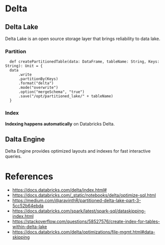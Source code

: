 # Delta


## Delta Lake

Delta Lake is an open source storage layer that brings reliability to data lake.

### Partition 

```
  def createPartitionedTable(data: DataFrame, tableName: String, Keys: String): Unit = {
  data
      .write
      .partitionBy(Keys)
      .format("delta")
      .mode("overwrite")
      .option("mergeSchema", "true")
      .save("/opt/partitioned_lake/" + tableName)
  }
```

### Index

**Indexing happens automatically** on Databricks Delta.

## Dalta Engine

Delta Engine provides optimized layouts and indexes for fast interactive queries.

# References

- https://docs.databricks.com/delta/index.html#
- https://docs.databricks.com/_static/notebooks/delta/optimize-sql.html
- https://medium.com/@aravinthR/partitioned-delta-lake-part-3-5cc52b64ebda
- https://docs.databricks.com/spark/latest/spark-sql/dataskipping-index.html
- https://stackoverflow.com/questions/58527576/create-index-for-tables-within-delta-lake
- https://docs.databricks.com/delta/optimizations/file-mgmt.html#data-skipping
